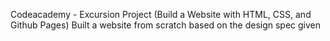 Codeacademy - Excursion Project (Build a Website with HTML, CSS, and Github Pages)
Built a website from scratch based on the design spec given
